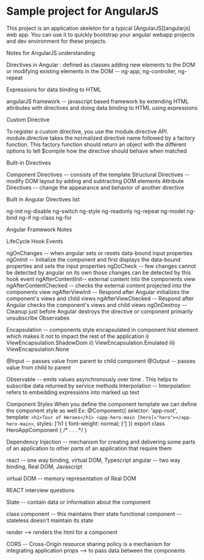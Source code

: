 # Sample project for AngularJS

This project is an application skeleton for a typical [AngularJS][angularjs] web app. You can use it
to quickly bootstrap your angular webapp projects and dev environment for these projects.

Notes for AngularJS understanding

Directives in Angular :
defined as classes adding new elements to the DOM or modifying existing elements in the DOM -- ng-app, ng-controller, ng-repeat

Expressions for data binding to HTML

angularJS framework -- javascript based framework by extending HTML attributes with directives and doing data binding to HTML using expressions

Custom Directive

To register a custom directive, you use the module.directive API. module.directive takes the normalized directive name followed by a factory function. This factory function 
should return an object with the different options to tell $compile how the directive should behave when matched

Built-in Directives

Component Directives -- consists of the template
Structural Directives -- modify DOM layout by adding and subtracting DOM elements 
Attribute Directives -- change the appearance and behavior of another directive

Built in Angular Directives list 

ng-init
ng-disable
ng-switch
ng-style
ng-readonly
ng-repeat
ng-model
ng-bind
ng-if
ng-class
ng-for

Angular Framework Notes



LifeCycle Hook Events

ngOnChanges  -- when angular sets or resets data-bound input properties
ngOnInit -- Initialize the component and first displays the data-bound properties and sets the input properties
ngDoCheck -- few changes cannot be detected by angular on its own those changes can be detected by this hook event
ngAfterContentInit-- external content into the components view 
ngAfterContentChecked -- checks the external content projected into the components view 
ngAfterViewInit -- Respond after Angular initializes the component's views and child views
ngAfterViewChecked -- Respond after Angular checks the component's views and child views
ngOnDestroy -- Cleanup just before Angular destroys the directive or component primarily unsubscribe Observabes

Encapsulation -- components style encapsulated in component hist element which makes it not to impact the rest of the application 
 i) ViewEncapsulation.ShadowDom
 ii) ViewEncapsulation.Emulated
 iii) ViewEncapsulation.None

 @Input -- passes value from parent to child component
 @Output -- passes value from child to parent 

 Observable -- emits values asynchronously over time . This helps to subscribe data returned by service methods 
 Interpolation -- Interpolation refers to embedding expressions into marked up text
 


 Component Styles
 When you define the component template we can define the component style as well 
Ex:  @Component({
  selector: 'app-root',
  template: `
    <h1>Tour of Heroes</h1>
    <app-hero-main [hero]="hero"></app-hero-main>
  `,
  styles: ['h1 { font-weight: normal; }']
})
export class HeroAppComponent {
/* . . . */
}

Dependency Injection -- mechanism for creating and delivering some parts of an application to other parts of an application that require them

react -- one way binding, virtual DOM, Typescript
angular -- two way binding, Real DOM, Javascript

virtual DOM -- memory representation of Real DOM

REACT interview questions 

State -- contain data or information about the component  

class component -- this maintains their state 
functional component -- stateless doesn't maintain its state 

render --> renders the html for a component

CORS -- Cross-Origin resource sharing policy is a mechanism for integrating application 
props --> to pass data between the components 

